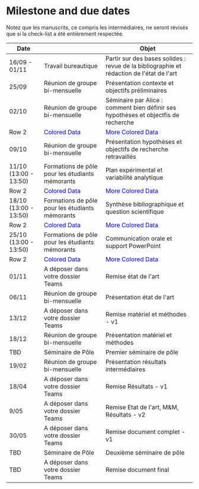 # Milestone and due dates

Notez que les manuscrits, ce compris les intermédiaires, ne seront révisés que si la check-list a été entièrement respectée. 

| Date          |                                    | Objet                                                                                    |
|---------------|------------------------------------|------------------------------------------------------------------------------------------|
| 16/09 - 01/11 | Travail bureautique                | Partir sur des bases solides : revue de la bibliographie et rédaction de l'état de l'art |
| 25/09         | Réunion de groupe bi-mensuelle     | Présentation contexte et objectifs préliminaires                                         |
| 02/10         | Réunion de groupe bi-mensuelle     | Séminaire par Alice :  comment bien définir ses hypothèses et objectfis de recherche     |
| <span style="backgroundcolor:blue">Row 2</span> | <span style="color:blue">Colored Data</span> | <span style="color:blue">More Colored Data</span> |
| 09/10         | Réunion de groupe bi-mensuelle     | Présentation hypothèses et objectifs de recherche retravaillés                           |
| 11/10 (13:00 - 13:50)        | Formations de pôle pour les étudiants mémorants     | Plan expérimental et variabilité analytique                           |
| <span style="backgroundcolor:blue">Row 2</span> | <span style="color:blue">Colored Data</span> | <span style="color:blue">More Colored Data</span> |
| 18/10 (13:00 - 13:50)        | Formations de pôle pour les étudiants mémorants     | Synthèse bibliographique et question scientifique                          |
| <span style="backgroundcolor:blue">Row 2</span> | <span style="color:blue">Colored Data</span> | <span style="color:blue">More Colored Data</span> |
| 25/10 (13:00 - 13:50)        | Formations de pôle pour les étudiants mémorants     | Communication orale et support PowerPoint                          |
| <span style="backgroundcolor:blue">Row 2</span> | <span style="color:blue">Colored Data</span> | <span style="color:blue">More Colored Data</span> |
| 01/11         | A déposer dans votre dossier Teams | Remise état de l'art                                                                     |
| 06/11         | Réunion de groupe bi-mensuelle     | Présentation état de l'art                                                               |
| 13/12         | A déposer dans votre dossier Teams | Remise matériel et méthodes - v1                                                         |
| 18/12         | Réunion de groupe bi-mensuelle     | Présentation matériel et méthodes                                                        |
| TBD           | Séminaire de Pôle                  | Premier séminaire de pôle                                                                |
| 19/02         | Réunion de groupe bi-mensuelle     | Présentation résultats intermédiaires                                                    |
| 18/04         | A déposer dans votre dossier Teams | Remise Résultats - v1                                                                    |
| 9/05          | A déposer dans votre dossier Teams | Remise Etat de l'art, M&M, Résultats - v2                                                |
| 30/05         | A déposer dans votre dossier Teams | Remise document complet - v1                                                             |
| TBD           | Séminaire de Pôle                  | Deuxième séminaire de pôle                                                               |
| TBD           | A déposer dans votre dossier Teams | Remise document final                                                                    |
